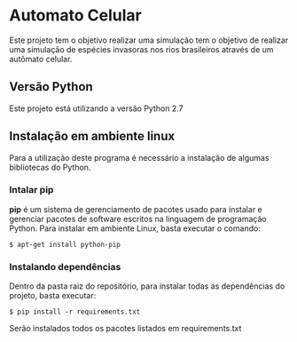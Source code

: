 # Automato Celular

Este projeto tem o objetivo realizar uma simulação tem o objetivo de realizar uma simulação de espécies invasoras nos rios brasileiros através de um autômato celular.

## Versão Python

Este projeto está utilizando a versão Python 2.7

## Instalação em ambiente linux

Para a utilização deste programa é necessário a instalação de algumas bibliotecas do Python.

### Intalar pip

**pip** é um sistema de gerenciamento de pacotes usado para instalar e gerenciar pacotes de software escritos na linguagem de programação Python. Para instalar em ambiente Linux, basta executar o comando:

`$ apt-get install python-pip`

### Instalando dependências

Dentro da pasta raiz do repositório, para instalar todas as dependências do projeto, basta executar:

`$ pip install -r requirements.txt`

Serão instalados todos os pacotes listados em requirements.txt
